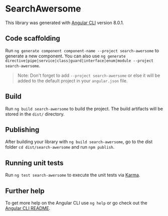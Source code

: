 # SearchAwersome

This library was generated with [Angular CLI](https://github.com/angular/angular-cli) version 8.0.1.

## Code scaffolding

Run `ng generate component component-name --project search-awersome` to generate a new component. You can also use `ng generate directive|pipe|service|class|guard|interface|enum|module --project search-awersome`.
> Note: Don't forget to add `--project search-awersome` or else it will be added to the default project in your `angular.json` file. 

## Build

Run `ng build search-awersome` to build the project. The build artifacts will be stored in the `dist/` directory.

## Publishing

After building your library with `ng build search-awersome`, go to the dist folder `cd dist/search-awersome` and run `npm publish`.

## Running unit tests

Run `ng test search-awersome` to execute the unit tests via [Karma](https://karma-runner.github.io).

## Further help

To get more help on the Angular CLI use `ng help` or go check out the [Angular CLI README](https://github.com/angular/angular-cli/blob/master/README.md).
